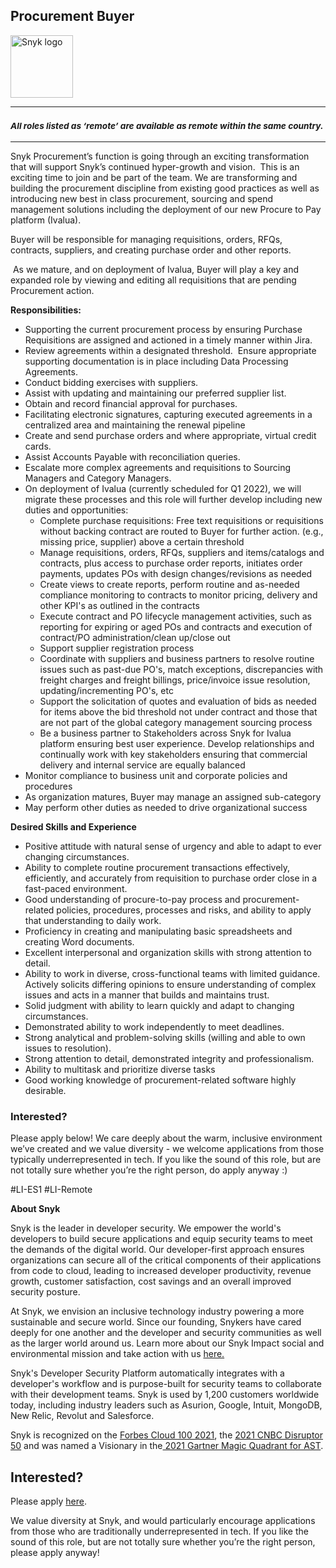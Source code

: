 Procurement Buyer
---

<img src="https://res.cloudinary.com/snyk/image/upload/v1537345894/press-kit/brand/logo-black.png" width="100" alt="Snyk logo" />

<hr>
<h3><em><strong><sub>All roles listed as ‘remote’ are available as remote within the same country.</sub></strong></em></h3>
<hr>
<p><span style="font-weight: 400;">Snyk Procurement’s function is going through an exciting transformation that will support Snyk’s continued hyper-growth and vision.&nbsp; This is an exciting time to join and be part of the team. We are transforming and building the procurement discipline from existing good practices as well as introducing new best in class procurement, sourcing and spend management solutions including the deployment of our new Procure to Pay platform (Ivalua).</span></p>
<p><span style="font-weight: 400;">Buyer will be responsible for managing requisitions, orders, RFQs, contracts, suppliers, and creating purchase order and other reports.</span></p>
<p><span style="font-weight: 400;">&nbsp;As we mature, and on deployment of Ivalua, Buyer will play a key and expanded role by viewing and editing all requisitions that are pending Procurement action.</span></p>
<p><strong>Responsibilities:</strong></p>
<ul>
<li><span style="font-weight: 400;">Supporting the current procurement process by ensuring Purchase Requisitions are assigned and actioned in a timely manner within Jira.</span></li>
<li><span style="font-weight: 400;">Review agreements within a designated threshold.&nbsp; Ensure appropriate supporting documentation is in place including Data Processing Agreements.</span></li>
<li><span style="font-weight: 400;">Conduct bidding exercises with suppliers.</span></li>
<li><span style="font-weight: 400;">Assist with updating and maintaining our preferred supplier list.</span></li>
<li><span style="font-weight: 400;">Obtain and record financial approval for purchases.</span></li>
<li><span style="font-weight: 400;">Facilitating electronic signatures, capturing executed agreements in a centralized area and maintaining the renewal pipeline</span></li>
<li><span style="font-weight: 400;">Create and send purchase orders and where appropriate, virtual credit cards.</span></li>
<li><span style="font-weight: 400;">Assist Accounts Payable with reconciliation queries.</span></li>
<li><span style="font-weight: 400;">Escalate more complex agreements and requisitions to Sourcing Managers and Category Managers.</span></li>
<li><span style="font-weight: 400;">On deployment of Ivalua (currently scheduled for Q1 2022), we will migrate these processes and this role will further develop including new duties and opportunities:</span>
<ul>
<li>Complete purchase requisitions: Free text requisitions or requisitions without backing contract are routed to Buyer for further action. (e.g., missing price, supplier) above a certain threshold</li>
<li>Manage requisitions, orders, RFQs, suppliers and items/catalogs and contracts, plus access to purchase order reports, initiates order payments, updates POs with design changes/revisions as needed</li>
<li>Create views to create reports, perform routine and as-needed compliance monitoring to contracts to monitor pricing, delivery and other KPI's as outlined in the contracts</li>
<li>Execute contract and PO lifecycle management activities, such as reporting for expiring or aged POs and contracts and execution of contract/PO administration/clean up/close out</li>
<li>Support supplier registration process</li>
<li>Coordinate with suppliers and business partners to resolve routine issues such as past-due PO's, match exceptions, discrepancies with freight charges and freight billings, price/invoice issue resolution, updating/incrementing PO's, etc</li>
<li>Support the solicitation of quotes and evaluation of bids as needed for items above the bid threshold not under contract and those that are not part of the global category management sourcing process</li>
<li>Be a business partner to Stakeholders across Snyk for Ivalua platform ensuring best user experience. Develop relationships and continually work with key stakeholders ensuring that commercial delivery and internal service are equally balanced</li>
</ul>
</li>
<li><span style="font-weight: 400;">Monitor compliance to business unit and corporate policies and procedures</span></li>
<li><span style="font-weight: 400;">As organization matures, Buyer may manage an assigned sub-category</span></li>
<li><span style="font-weight: 400;">May perform other duties as needed to drive organizational success</span>&nbsp;</li>
</ul>
<p><strong>Desired Skills and Experience</strong></p>
<ul>
<li><span style="font-weight: 400;">Positive attitude with natural sense of urgency and able to adapt to ever changing circumstances.</span></li>
<li><span style="font-weight: 400;">Ability to complete routine procurement transactions effectively, efficiently, and accurately from requisition to purchase order close in a fast-paced environment.</span></li>
<li><span style="font-weight: 400;">Good understanding of procure-to-pay process and procurement-related policies, procedures, processes and risks, and ability to apply that understanding to daily work.</span></li>
<li><span style="font-weight: 400;">Proficiency in creating and manipulating basic spreadsheets and creating Word documents.</span></li>
<li><span style="font-weight: 400;">Excellent interpersonal and organization skills with strong attention to detail.</span></li>
<li><span style="font-weight: 400;">Ability to work in diverse, cross-functional teams with limited guidance. Actively solicits differing opinions to ensure understanding of complex issues and acts in a manner that builds and maintains trust.</span></li>
<li><span style="font-weight: 400;">Solid judgment with ability to learn quickly and adapt to changing circumstances.</span></li>
<li><span style="font-weight: 400;">Demonstrated ability to work independently to meet deadlines.</span></li>
<li><span style="font-weight: 400;">Strong analytical and problem-solving skills (willing and able to own issues to resolution).</span></li>
<li><span style="font-weight: 400;">Strong attention to detail, demonstrated integrity and professionalism.</span></li>
<li><span style="font-weight: 400;">Ability to multitask and prioritize diverse tasks</span></li>
<li><span style="font-weight: 400;">Good working knowledge of procurement-related software highly desirable.</span></li>
</ul>
<h3><strong>Interested?</strong></h3>
<p><span style="font-weight: 400;">Please apply below! We care deeply about the warm, inclusive environment we’ve created and we value diversity - we welcome applications from those typically underrepresented in tech. If you like the sound of this role, but are not totally sure whether you’re the right person, do apply anyway :)</span></p>
<p><span style="font-weight: 400;">#LI-ES1 #LI-Remote</span></p><div class="content-conclusion"><p><strong>About Snyk</strong></p>
<p><span style="font-weight: 400;">Snyk is the leader in developer security. We empower the world's developers to build secure applications and equip security teams to meet the demands of the digital world. Our developer-first approach ensures organizations can secure all of the critical components of their applications from code to cloud, leading to increased developer productivity, revenue growth, customer satisfaction, cost savings and an overall improved security posture.&nbsp;</span></p>
<p><span style="font-weight: 400;">At Snyk, we envision an inclusive technology industry powering a more sustainable and secure world.</span> <span style="font-weight: 400;">Since our founding, Snykers have cared deeply for one another and the developer and security communities as well as the larger world around us. Learn more about our Snyk Impact social and environmental mission and take action with us </span><a href="https://snyk.io/about/snyk-impact/"><span style="font-weight: 400;">here.</span></a></p>
<p><span style="font-weight: 400;">Snyk's Developer Security Platform automatically integrates with a developer's workflow and is purpose-built for security teams to collaborate with their development teams. Snyk is used by 1,200 customers worldwide today, including industry leaders such as Asurion, Google, Intuit, MongoDB, New Relic, Revolut and Salesforce.</span></p>
<p><span style="font-weight: 400;">Snyk is recognized on the </span><a href="https://www.forbes.com/cloud100/#6f24b5ba5f94"><span style="font-weight: 400;">Forbes Cloud 100 2021</span></a><span style="font-weight: 400;">, the </span><a href="https://www.cnbc.com/2021/05/25/these-are-the-2021-cnbc-disruptor-50-companies.html"><span style="font-weight: 400;">2021 CNBC Disruptor 50</span></a><span style="font-weight: 400;"> and was named a Visionary in the</span><a href="https://snyk.io/blog/snyk-visionary-2021-gartner-magic-quadrant-for-ast/"><span style="font-weight: 400;"> 2021 Gartner Magic Quadrant for AST</span></a><span style="font-weight: 400;">.</span></p></div>

Interested?
---

Please apply [here](https://boards.greenhouse.io/snyk/jobs/5571876002#app).

We value diversity at Snyk, and would particularly encourage applications from those who are traditionally underrepresented in tech.
If you like the sound of this role, but are not totally sure whether you’re the right person, please apply anyway!
